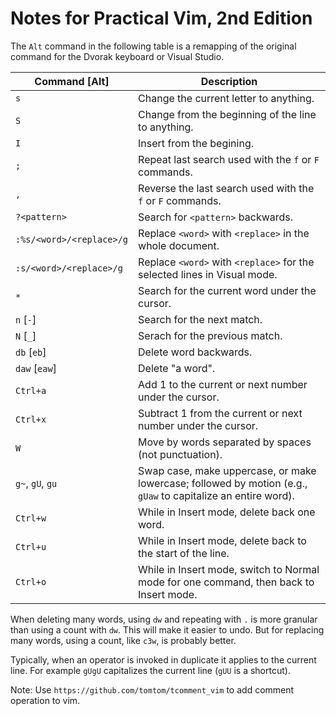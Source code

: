 # Notes for Practical Vim, 2nd Edition

The `Alt` command in the following table is a remapping
of the original command for the Dvorak keyboard or Visual Studio.

| Command [Alt]      | Description |
|--------------|-------------|
| `s`          | Change the current letter to anything.
| `S`          | Change from the beginning of the line to anything.
| `I`          | Insert from the begining.
| `;`          | Repeat last search used with the `f` or `F` commands.
| `,`          | Reverse the last search used with the `f` or `F` commands.
| `?<pattern>` | Search for `<pattern>` backwards.
| `:%s/<word>/<replace>/g` | Replace `<word>` with `<replace>` in the whole document.
| `:s/<word>/<replace>/g` | Replace `<word>` with `<replace>` for the selected lines in Visual mode.
| `*` | Search for the current word under the cursor.
| `n` [`-`] | Search for the next match.
| `N` [`_`] | Serach for the previous match.
| `db` [`eb`] | Delete word backwards.
| `daw` [`eaw`] | Delete "a word".
| `Ctrl+a` | Add 1 to the current or next number under the cursor.
| `Ctrl+x` | Subtract 1 from the current or next number under the cursor.
| `W` | Move by words separated by spaces (not punctuation).
| `g~`, `gU`, `gu` | Swap case, make uppercase, or make lowercase; followed by motion (e.g., `gUaw` to capitalize an entire word).
| `Ctrl+w` | While in Insert mode, delete back one word.
| `Ctrl+u` | While in Insert mode, delete back to the start of the line.
| `Ctrl+o` | While in Insert mode, switch to Normal mode for one command, then back to Insert mode.

When deleting many words, using `dw` and repeating with `.`
is more granular than using a count with `dw`.
This will make it easier to undo.
But for replacing many words, using a count, like `c3w`, is probably better.

Typically, when an operator is invoked in duplicate it applies to the current line.
For example `gUgU` capitalizes the current line (`gUU` is a shortcut).

Note: Use `https://github.com/tomtom/tcomment_vim` to add comment operation to vim.
